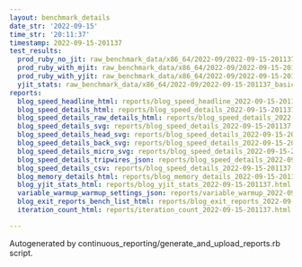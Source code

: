 ```yaml
---
layout: benchmark_details
date_str: '2022-09-15'
time_str: '20:11:37'
timestamp: 2022-09-15-201137
test_results:
  prod_ruby_no_jit: raw_benchmark_data/x86_64/2022-09/2022-09-15-201137_basic_benchmark_prod_ruby_no_jit.json
  prod_ruby_with_mjit: raw_benchmark_data/x86_64/2022-09/2022-09-15-201137_basic_benchmark_prod_ruby_with_mjit.json
  prod_ruby_with_yjit: raw_benchmark_data/x86_64/2022-09/2022-09-15-201137_basic_benchmark_prod_ruby_with_yjit.json
  yjit_stats: raw_benchmark_data/x86_64/2022-09/2022-09-15-201137_basic_benchmark_yjit_stats.json
reports:
  blog_speed_headline_html: reports/blog_speed_headline_2022-09-15-201137.html
  blog_speed_details_html: reports/blog_speed_details_2022-09-15-201137.html
  blog_speed_details_raw_details_html: reports/blog_speed_details_2022-09-15-201137.raw_details.html
  blog_speed_details_svg: reports/blog_speed_details_2022-09-15-201137.svg
  blog_speed_details_head_svg: reports/blog_speed_details_2022-09-15-201137.head.svg
  blog_speed_details_back_svg: reports/blog_speed_details_2022-09-15-201137.back.svg
  blog_speed_details_micro_svg: reports/blog_speed_details_2022-09-15-201137.micro.svg
  blog_speed_details_tripwires_json: reports/blog_speed_details_2022-09-15-201137.tripwires.json
  blog_speed_details_csv: reports/blog_speed_details_2022-09-15-201137.csv
  blog_memory_details_html: reports/blog_memory_details_2022-09-15-201137.html
  blog_yjit_stats_html: reports/blog_yjit_stats_2022-09-15-201137.html
  variable_warmup_warmup_settings_json: reports/variable_warmup_2022-09-15-201137.warmup_settings.json
  blog_exit_reports_bench_list_html: reports/blog_exit_reports_2022-09-15-201137.bench_list.html
  iteration_count_html: reports/iteration_count_2022-09-15-201137.html

---
```

Autogenerated by continuous_reporting/generate_and_upload_reports.rb script.
